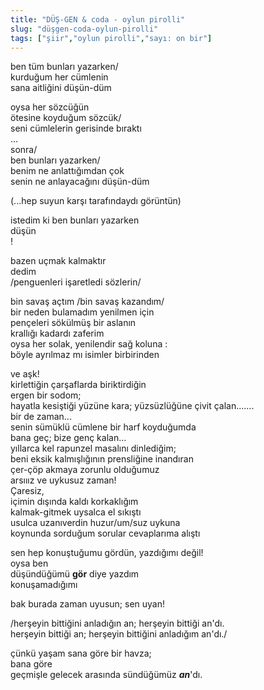 ```yaml
---
title: "DÜŞ-GEN & coda - oylun pirolli"
slug: "düşgen-coda-oylun-pirolli"
tags: ["şiir","oylun pirolli","sayı: on bir"]
---
```


ben tüm bunları yazarken/\
kurduğum her cümlenin\
sana aitliğini düşün-düm

oysa her sözcüğün\
ötesine koyduğum sözcük/\
seni cümlelerin gerisinde bıraktı\
...\
sonra/\
ben bunları yazarken/\
benim ne anlattığımdan çok\
senin ne anlayacağını düşün-düm

(...hep suyun karşı tarafındaydı görüntün)

istedim ki ben bunları yazarken\
düşün\
!

bazen uçmak kalmaktır\
dedim\
/penguenleri işaretledi sözlerin/

bin savaş açtım /bin savaş kazandım/\
bir neden bulamadım yenilmen için\
pençeleri sökülmüş bir aslanın\
krallığı kadardı zaferim\
oysa her solak, yenilendir sağ koluna :\
böyle ayrılmaz mı isimler birbirinden

ve aşk!\
kirlettiğin çarşaflarda biriktirdiğin\
ergen bir sodom;\
hayatla kesiştiği yüzüne kara; yüzsüzlüğüne çivit çalan.......\
bir de zaman...\
senin sümüklü cümlene bir harf koyduğumda\
bana geç; bize genç kalan...\
yıllarca kel rapunzel masalını dinlediğim;\
beni eksik kalmışlığının prensliğine inandıran\
çer-çöp akmaya zorunlu olduğumuz\
arsııız ve uykusuz zaman!\
Çaresiz,\
içimin dışında kaldı korkaklığım\
kalmak-gitmek uysalca el sıkıştı\
usulca uzanıverdin huzur/um/suz uykuna\
koynunda sorduğum sorular cevaplarıma alıştı

sen hep konuştuğumu gördün, yazdığımı değil!\
oysa ben\
düşündüğümü **gör** diye yazdım\
konuşamadığımı

bak burada zaman uyusun; sen uyan!

/herşeyin bittiğini anladığın an; herşeyin bittiği an'dı.\
herşeyin bittiği an; herşeyin bittiğini anladığım an'dı./

çünkü yaşam sana göre bir havza;\
bana göre\
geçmişle gelecek arasında sündüğümüz ***an***'dı.

